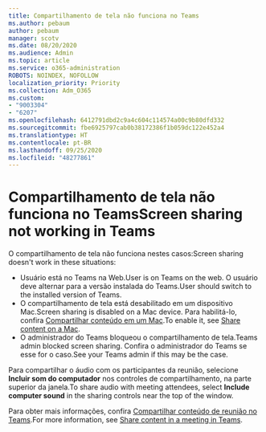 ```yaml
---
title: Compartilhamento de tela não funciona no Teams
ms.author: pebaum
author: pebaum
manager: scotv
ms.date: 08/20/2020
ms.audience: Admin
ms.topic: article
ms.service: o365-administration
ROBOTS: NOINDEX, NOFOLLOW
localization_priority: Priority
ms.collection: Adm_O365
ms.custom:
- "9003304"
- "6207"
ms.openlocfilehash: 6412791dbd2c9a4c604c114574a00c9b80dfd332
ms.sourcegitcommit: fbe6925797cab0b38172386f1b059dc122e452a4
ms.translationtype: HT
ms.contentlocale: pt-BR
ms.lasthandoff: 09/25/2020
ms.locfileid: "48277861"
---
```

# <a name="screen-sharing-not-working-in-teams"></a><span data-ttu-id="7aa45-102">Compartilhamento de tela não funciona no Teams</span><span class="sxs-lookup"><span data-stu-id="7aa45-102">Screen sharing not working in Teams</span></span>

<span data-ttu-id="7aa45-103">O compartilhamento de tela não funciona nestes casos:</span><span class="sxs-lookup"><span data-stu-id="7aa45-103">Screen sharing doesn't work in these situations:</span></span>

- <span data-ttu-id="7aa45-104">Usuário está no Teams na Web.</span><span class="sxs-lookup"><span data-stu-id="7aa45-104">User is on Teams on the web.</span></span> <span data-ttu-id="7aa45-105">O usuário deve alternar para a versão instalada do Teams.</span><span class="sxs-lookup"><span data-stu-id="7aa45-105">User should switch to the installed version of Teams.</span></span>
- <span data-ttu-id="7aa45-106">O compartilhamento de tela está desabilitado em um dispositivo Mac.</span><span class="sxs-lookup"><span data-stu-id="7aa45-106">Screen sharing is disabled on a Mac device.</span></span> <span data-ttu-id="7aa45-107">Para habilitá-lo, confira  [Compartilhar conteúdo em um Mac](https://support.microsoft.com/office/fcc2bf59-aecd-4481-8f99-ce55dd836ce8#bkmk_sharecontentonmac).</span><span class="sxs-lookup"><span data-stu-id="7aa45-107">To enable it, see  [Share content on a Mac](https://support.microsoft.com/office/fcc2bf59-aecd-4481-8f99-ce55dd836ce8#bkmk_sharecontentonmac).</span></span>
- <span data-ttu-id="7aa45-108">O administrador do Teams bloqueou o compartilhamento de tela.</span><span class="sxs-lookup"><span data-stu-id="7aa45-108">Teams admin blocked screen sharing.</span></span> <span data-ttu-id="7aa45-109">Confira o administrador do Teams se esse for o caso.</span><span class="sxs-lookup"><span data-stu-id="7aa45-109">See your Teams admin if this may be the case.</span></span>  

<span data-ttu-id="7aa45-110">Para compartilhar o áudio com os participantes da reunião, selecione  **Incluir som do computador**  nos controles de compartilhamento, na parte superior da janela.</span><span class="sxs-lookup"><span data-stu-id="7aa45-110">To share audio with meeting attendees, select  **Include computer sound**  in the sharing controls near the top of the window.</span></span>

<span data-ttu-id="7aa45-111">Para obter mais informações, confira [Compartilhar conteúdo de reunião no Teams](https://support.microsoft.com/office/fcc2bf59-aecd-4481-8f99-ce55dd836ce8).</span><span class="sxs-lookup"><span data-stu-id="7aa45-111">For more information, see [Share content in a meeting in Teams](https://support.microsoft.com/office/fcc2bf59-aecd-4481-8f99-ce55dd836ce8).</span></span>
